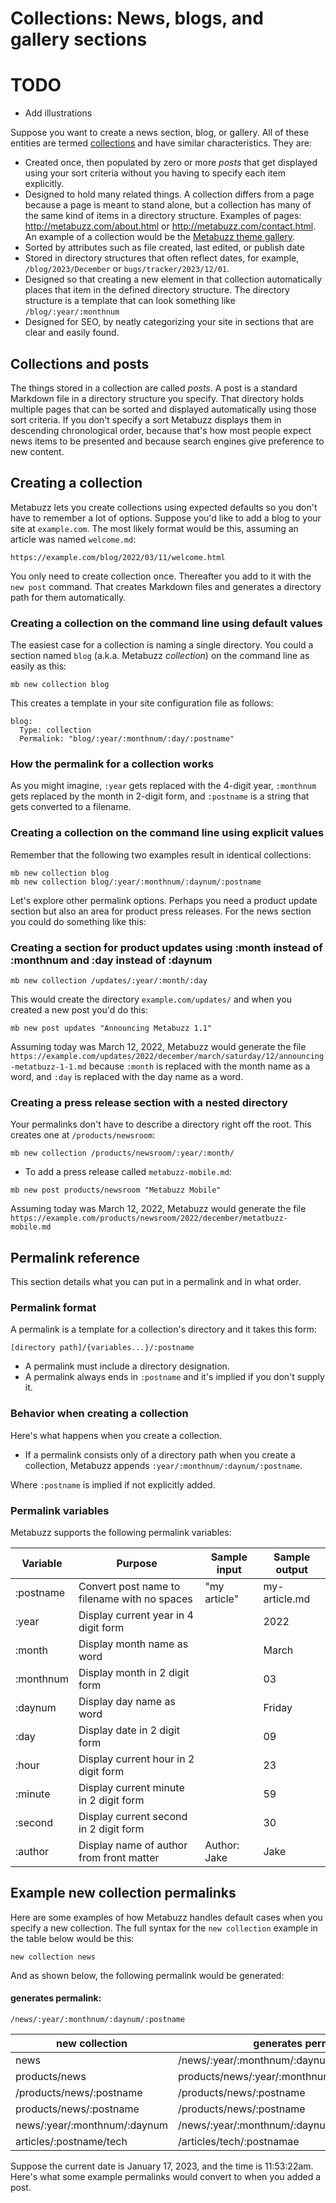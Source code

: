 # Collections: News, blogs, and gallery sections

# TODO
* Add illustrations

Suppose you want to create a news section, blog, or gallery. 
All of these entities are termed [collections](collections.html) and have similar
characteristics. They are:

* Created once, then populated by zero or more *posts* that get
displayed using your sort criteria without you having to specify
each item explicitly.
* Designed to hold many related things. A collection differs from a page
because a page is meant to stand alone, but a collection has many
of the same kind of items in a directory structure. Examples of pages: http://metabuzz.com/about.html
or http://metabuzz.com/contact.html. An example of a collection would be the
[Metabuzz theme gallery](http://metabuzz.com/gallery/index.html).
* Sorted by attributes such as file created, last edited, or publish date
* Stored in directory structures that often reflect dates, for example,
`/blog/2023/December` or `bugs/tracker/2023/12/01`.
* Designed so that creating a new element in that collection automatically places
that item in the defined directory structure. The directory structure is a 
template that can look something like `/blog/:year/:monthnum` 
* Designed for SEO, by neatly categorizing your site in sections that are clear
and easily found.

## Collections and posts

The things stored in a collection are called *posts*. A post is a standard
Markdown file in a directory structure you specify. That directory holds
multiple pages that can be sorted and displayed automatically using
those sort criteria. If you don't specify a sort Metabuzz displays
them in descending chronological order, because that's how most
people expect news items to be presented and because search engines give
preference to new content.

## Creating a collection

Metabuzz lets you create collections using expected defaults so you don't have
to remember a lot of options. Suppose you'd like to add a blog to your site
at `example.com`. The most likely format would be this,
assuming an article was named `welcome.md`:

```
https://example.com/blog/2022/03/11/welcome.html
```

You only need to create collection once. Thereafter you add to it with the `new post` command.
That creates Markdown files and generates a directory path for them automatically.

### Creating a collection on the command line using default values

The easiest case for a collection is naming a single directory.
You could a section named `blog` (a.k.a. Metabuzz *collection*) on the command line as easily as this:

```
mb new collection blog
```

This creates a template in your site configuration file as follows:

```
blog:
  Type: collection 
  Permalink: "blog/:year/:monthnum/:day/:postname"
```

### How the permalink for a collection works

As you might imagine, `:year` gets replaced with the 4-digit year, `:monthnum` gets
replaced by the month in 2-digit form, and `:postname` is a string that
gets converted to a filename.

### Creating a collection on the command line using explicit values

Remember that the following two examples result in identical collections:

```
mb new collection blog
mb new collection blog/:year/:monthnum/:daynum/:postname
```

Let's explore other permalink options.
Perhaps you need a product update section but 
also an area for product press releases. For the news section you could do something like this:

### Creating a section for product updates using :month instead of :monthnum and :day instead of :daynum
```
mb new collection /updates/:year/:month/:day
```
This would create the directory `example.com/updates/` and
when you created a new post you'd do this:

```
mb new post updates "Announcing Metabuzz 1.1"
```

Assuming today was March 12, 2022, Metabuzz would generate the file
`https://example.com/updates/2022/december/march/saturday/12/announcing-metatbuzz-1-1.md`
because `:month` is replaced with the month name as a word, and `:day` is
replaced with the day name as a word.

### Creating a press release section with a nested directory

Your permalinks don't have to describe a directory right off the root.
This creates one at `/products/newsroom`:

```
mb new collection /products/newsroom/:year/:month/
```

* To add a press release called `metabuzz-mobile.md`:

```
mb new post products/newsroom "Metabuzz Mobile"
```
Assuming today was March 12, 2022, Metabuzz would generate the file
`https://example.com/products/newsroom/2022/december/metatbuzz-mobile.md`

## Permalink reference

This section details what you can put in a permalink and in what order.

### Permalink format

A permalink is a template for a collection's directory
and it takes this form:

```
[directory path]/{variables...}/:postname
```

* A permalink must include a directory designation. 
* A permalink always ends in `:postname` and it's implied if you don't supply it.

### Behavior when creating a collection

Here's what happens when you create a collection.

* If a permalink consists only of a directory path when you create a collection, 
Metabuzz appends `:year/:monthnum/:daynum/:postname`.

Where `:postname` is implied if not explicitly added.

### Permalink variables

Metabuzz supports the following permalink variables:

| Variable  | Purpose                                      | Sample input      | Sample output  |
| --------- | -------------------------------------------- | ----------------- | -------------- |
| :postname | Convert post name to filename with no spaces | "my article"      | my-article.md  |
| :year     | Display current year in 4 digit form         |                   | 2022           | 
| :month    | Display month name as word                   |                   | March          |
| :monthnum | Display month in 2 digit form                |                   | 03             |
| :daynum   | Display day name as word                     |                   | Friday         |
| :day      | Display date in 2 digit form                 |                   | 09             |
| :hour     | Display current hour in 2 digit form         |                   | 23             |
| :minute   | Display current minute in 2 digit form       |                   | 59             |
| :second   | Display current second in 2 digit form       |                   | 30             |
| :author   | Display name of author from front matter     | Author: Jake      | Jake           |

## Example new collection permalinks

Here are some examples of how Metabuzz handles default cases when
you specify a new collection. The full syntax for the `new collection`
example in the table below would be this:

```
new collection news
```
And as shown below, the following permalink would be generated:

#### generates permalink:
```
/news/:year/:monthnum/:daynum/:postname 
````

| new collection               | generates permalink                             | 
| ---------------------------- | ----------------------------------------------- | 
| news                         | /news/:year/:monthnum/:daynum/:postname         |
| products/news                | products/news/:year/:monthnum/:daynum/:postname |
| /products/news/:postname     | /products/news/:postname                        |
| products/news/:postname      | /products/news/:postname                        |
| news/:year/:monthnum/:daynum | /news/:year/:monthnum/:daynum/:postname         |
| articles/:postname/tech      | /articles/tech/:postnamae                       |

Suppose the current date is January 17, 2023, and the time is 11:53:22am.
Here's what some example permalinks would convert to when you added a post.


